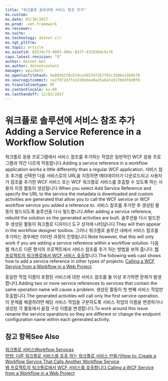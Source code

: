 ```yaml
---
title: "워크플로 솔루션에 서비스 참조 추가"
ms.custom: 
ms.date: 03/30/2017
ms.prod: .net-framework
ms.reviewer: 
ms.suite: 
ms.technology: dotnet-clr
ms.tgt_pltfrm: 
ms.topic: article
ms.assetid: 83574cf3-9803-49bc-837f-432936dc9c76
caps.latest.revision: "5"
author: dotnet-bot
ms.author: dotnetcontent
manager: wpickett
ms.openlocfilehash: 9a80362f8cb7dce2853472b7f03c3586e33b8578
ms.sourcegitcommit: ce279f2d7fe2220e6ea0a25a8a7a5370ddf8d9f0
ms.translationtype: MT
ms.contentlocale: ko-KR
ms.lasthandoff: 12/02/2017
---
```

# <a name="adding-a-service-reference-in-a-workflow-solution"></a><span data-ttu-id="f9e6e-102">워크플로 솔루션에 서비스 참조 추가</span><span class="sxs-lookup"><span data-stu-id="f9e6e-102">Adding a Service Reference in a Workflow Solution</span></span>
<span data-ttu-id="f9e6e-103">워크플로 응용 프로그램에서 서비스 참조를 추가하는 작업은 일반적인 WCF 응용 프로그램과 약간 다르게 작동합니다.</span><span class="sxs-lookup"><span data-stu-id="f9e6e-103">Adding a service reference in a workflow application works a little differently than a regular WCF application.</span></span> <span data-ttu-id="f9e6e-104">서비스 참조 추가를 선택한 다음 서비스로의 URL을 지정하면 메타데이터가 다운로드되고 사용자가 참조를 추가한 WCF 서비스 또는 WCF 워크플로 서비스를 호출할 수 있도록 하는 사용자 지정 활동이 생성됩니다.</span><span class="sxs-lookup"><span data-stu-id="f9e6e-104">When you select Add Service Reference and specify the URL to the service the metadata is downloaded and custom activities are generated that allow you to call the WCF service or WCF workflow service you added a reference to.</span></span> <span data-ttu-id="f9e6e-105">서비스 참조를 추가한 후 생성된 활동이 빌드되도록 솔루션을 다시 빌드합니다.</span><span class="sxs-lookup"><span data-stu-id="f9e6e-105">After adding a service reference, rebuild the solution so the generated activities are built.</span></span> <span data-ttu-id="f9e6e-106">솔루션을 다시 빌드한 후 생성된 활동이 워크플로 디자이너 도구 상자에 나타납니다.</span><span class="sxs-lookup"><span data-stu-id="f9e6e-106">They will then appear in the workflow designer toolbox.</span></span> <span data-ttu-id="f9e6e-107">그러나 워크플로 솔루션 내에서 서비스 참조를 추가하는 경우에만 이러한 과정이 진행됩니다.</span><span class="sxs-lookup"><span data-stu-id="f9e6e-107">Note however, that this will only work if you are adding a service reference within a workflow solution.</span></span> <span data-ttu-id="f9e6e-108">다음 웹 캐스트 다른 형식의 프로젝트에서 서비스 참조를 추가 하는 방법을 보여 줍니다: [웹 프로젝트의 워크플로에서 WCF 서비스 호출](http://go.microsoft.com/fwlink/?LinkId=207725)합니다.</span><span class="sxs-lookup"><span data-stu-id="f9e6e-108">The following web cast shows how to add a service reference in other types of projects: [Calling a WCF Service from a Workflow in a Web Project](http://go.microsoft.com/fwlink/?LinkId=207725).</span></span>  
  
 <span data-ttu-id="f9e6e-109">동일한 작업 이름이 포함된 서비스에 대한 서비스 참조를 둘 이상 추가하면 문제가 발생합니다.</span><span class="sxs-lookup"><span data-stu-id="f9e6e-109">Adding two or more service references to services that contain the same operation name will cause a problem.</span></span> <span data-ttu-id="f9e6e-110">생성된 활동이 첫 번째 서비스 작업만 호출합니다.</span><span class="sxs-lookup"><span data-stu-id="f9e6e-110">The generated activities will call only the first service operation.</span></span> <span data-ttu-id="f9e6e-111">이 문제를 해결하려면 해당 서비스 작업을 구분하도록 서비스 작업의 이름을 변경하거나 생성된 각 활동에서 끝점 구성 이름을 변경합니다.</span><span class="sxs-lookup"><span data-stu-id="f9e6e-111">To work around this issue rename the service operations so they are different or change the endpoint configuration name within each generated activity.</span></span>  
  
## <a name="see-also"></a><span data-ttu-id="f9e6e-112">참고 항목</span><span class="sxs-lookup"><span data-stu-id="f9e6e-112">See Also</span></span>  
 [<span data-ttu-id="f9e6e-113">워크플로 서비스</span><span class="sxs-lookup"><span data-stu-id="f9e6e-113">Workflow Services</span></span>](../../../../docs/framework/wcf/feature-details/workflow-services.md)  
 [<span data-ttu-id="f9e6e-114">방법: 다른 워크플로 서비스를 호출 하는 워크플로 서비스 만들기</span><span class="sxs-lookup"><span data-stu-id="f9e6e-114">How to: Create a Workflow Service That Calls Another Workflow Service</span></span>](../../../../docs/framework/wcf/feature-details/how-to-create-a-workflow-service-that-calls-another-workflow-service.md)  
 [<span data-ttu-id="f9e6e-115">웹 프로젝트의 워크플로에서 WCF 서비스를 호출합니다.</span><span class="sxs-lookup"><span data-stu-id="f9e6e-115">Calling a WCF Service from a Workflow in a Web Project</span></span>](http://go.microsoft.com/fwlink/?LinkId=207725)

